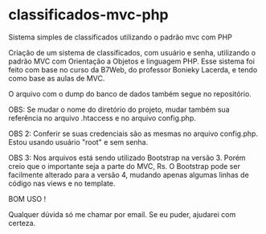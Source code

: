 # classificados-mvc-php
Sistema simples de classificados utilizando o padrão mvc com PHP

Criação de um sistema de classificados, com usuário e senha, utilizando o padrão MVC com Orientação a Objetos e linguagem PHP. Esse sistema foi feito com base no curso da B7Web, do professor Bonieky Lacerda, e tendo como base as aulas de MVC.

O arquivo com o dump do banco de dados também segue no repositório.

OBS: Se mudar o nome do diretório do projeto, mudar também sua referência no arquivo .htaccess e no arquivo config.php. 

OBS 2: Conferir se suas credenciais são as mesmas no arquivo config.php. Estou usando usuário "root" e sem senha.

OBS 3: Nos arquivos está sendo utilizado Bootstrap na versão 3. Porém creio que o importante seja a parte do MVC, Rs. O Bootstrap pode ser facilmente alterado para a versão 4, mudando apenas algumas linhas de código nas views e no template. 

BOM USO !

Qualquer dúvida só me chamar por email. Se eu puder, ajudarei com certeza.
